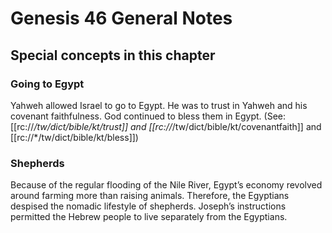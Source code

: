 # Genesis 46 General Notes
## Special concepts in this chapter

### Going to Egypt
Yahweh allowed Israel to go to Egypt. He was to trust in Yahweh and his covenant faithfulness. God continued to bless them in Egypt. (See: [[rc://*/tw/dict/bible/kt/trust]] and [[rc://*/tw/dict/bible/kt/covenantfaith]] and [[rc://*/tw/dict/bible/kt/bless]])

### Shepherds

Because of the regular flooding of the Nile River, Egypt’s economy revolved around farming more than raising animals. Therefore, the Egyptians despised the nomadic lifestyle of shepherds. Joseph’s instructions permitted the Hebrew people to live separately from the Egyptians.